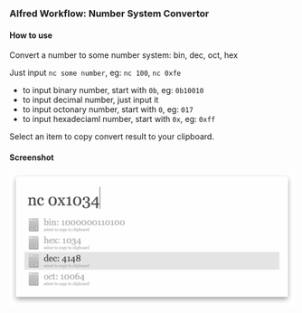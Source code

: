 ### Alfred Workflow: Number System Convertor

#### How to use

Convert a number to some number system: bin, dec, oct, hex

Just input `nc some number`, eg: `nc 100`, `nc 0xfe`

- to input binary number, start with `0b`, eg: `0b10010`
- to input decimal number, just input it
- to input octonary number, start with `0`, eg: `017`
- to input hexadeciaml number, start with `0x`, eg: `0xff`

Select an item to copy convert result to your clipboard.

#### Screenshot

![Screenshot 1](screenshot1.png)
